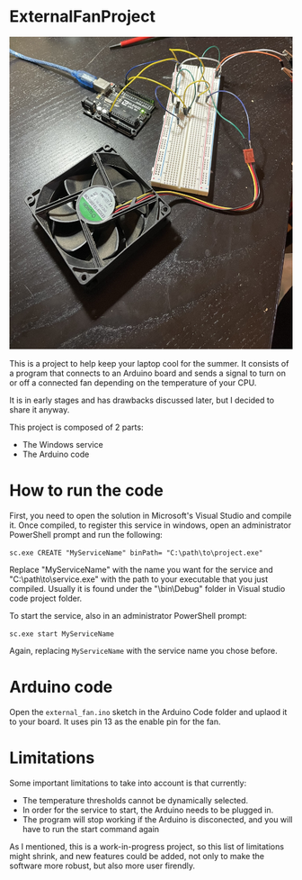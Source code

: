 # ExternalFanProject

![](IMG_2373.JPG)

This is a project to help keep your laptop cool for the summer. It consists of a program that connects to an Arduino board and sends a signal to turn on or off a connected fan depending on the temperature of your CPU. 

It is in early stages and has drawbacks discussed later, but I decided to share it anyway.

This project is composed of 2 parts:
- The Windows service
- The Arduino code

# How to run the code

First, you need to open the solution in Microsoft's Visual Studio and compile it. 
Once compiled, to register this service in windows, open an administrator PowerShell prompt and run the following:

`sc.exe CREATE "MyServiceName" binPath= "C:\path\to\project.exe"`

Replace "MyServiceName" with the name you want for the service and "C:\path\to\service.exe" with the path to your executable that you just compiled. 
Usually it is found under the "\bin\Debug\" folder in Visual studio code project folder.

To start the service, also in an administrator PowerShell prompt:

`sc.exe start MyServiceName`

Again, replacing `MyServiceName` with the service name you chose before.

# Arduino code

Open the `external_fan.ino` sketch in the Arduino Code folder and uplaod it to your board. It uses pin 13 as the enable pin for the fan.

# Limitations

Some important limitations to take into account is that currently:

- The temperature thresholds cannot be dynamically selected.
- In order for the service to start, the Arduino needs to be plugged in.
- The program will stop working if the Arduino is disconected, and you will have to run the start command again

As I mentioned, this is a work-in-progress project, so this list of limitations might shrink, and new features could be added, not only to make the software more robust, but also more user firendly.
